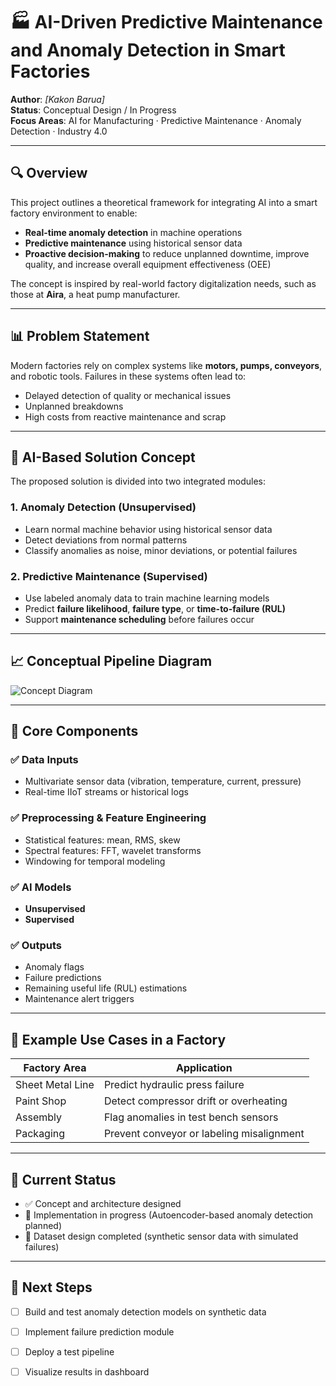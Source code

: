 # 🏭 AI-Driven Predictive Maintenance and Anomaly Detection in Smart Factories

**Author**: *[Kakon Barua]*  
**Status**: Conceptual Design / In Progress  
**Focus Areas**: AI for Manufacturing · Predictive Maintenance · Anomaly Detection · Industry 4.0

---

## 🔍 Overview

This project outlines a theoretical framework for integrating AI into a smart factory environment to enable:

- **Real-time anomaly detection** in machine operations
- **Predictive maintenance** using historical sensor data
- **Proactive decision-making** to reduce unplanned downtime, improve quality, and increase overall equipment effectiveness (OEE)

The concept is inspired by real-world factory digitalization needs, such as those at **Aira**, a heat pump manufacturer.

---

## 📊 Problem Statement

Modern factories rely on complex systems like **motors, pumps, conveyors**, and robotic tools. Failures in these systems often lead to:

- Delayed detection of quality or mechanical issues
- Unplanned breakdowns
- High costs from reactive maintenance and scrap

---

## 🧠 AI-Based Solution Concept

The proposed solution is divided into two integrated modules:

### 1. **Anomaly Detection (Unsupervised)**

- Learn normal machine behavior using historical sensor data
- Detect deviations from normal patterns
- Classify anomalies as noise, minor deviations, or potential failures

### 2. **Predictive Maintenance (Supervised)**

- Use labeled anomaly data to train machine learning models
- Predict **failure likelihood**, **failure type**, or **time-to-failure (RUL)**
- Support **maintenance scheduling** before failures occur

---

## 📈 Conceptual Pipeline Diagram

![Concept Diagram](Images)

---

## 🧩 Core Components

### ✅ Data Inputs
- Multivariate sensor data (vibration, temperature, current, pressure)
- Real-time IIoT streams or historical logs

### ✅ Preprocessing & Feature Engineering
- Statistical features: mean, RMS, skew
- Spectral features: FFT, wavelet transforms
- Windowing for temporal modeling

### ✅ AI Models
- **Unsupervised**
- **Supervised**

### ✅ Outputs
- Anomaly flags
- Failure predictions
- Remaining useful life (RUL) estimations
- Maintenance alert triggers

---

## 🧠 Example Use Cases in a Factory

| Factory Area | Application |
|--------------|-------------|
| Sheet Metal Line | Predict hydraulic press failure |
| Paint Shop | Detect compressor drift or overheating |
| Assembly | Flag anomalies in test bench sensors |
| Packaging | Prevent conveyor or labeling misalignment |

---

## 📌 Current Status

- ✅ Concept and architecture designed
- 🔄 Implementation in progress (Autoencoder-based anomaly detection planned)
- 📌 Dataset design completed (synthetic sensor data with simulated failures)

---

## 🧭 Next Steps

- [ ] Build and test anomaly detection models on synthetic data
- [ ] Implement failure prediction module
- [ ] Deploy a test pipeline
- [ ] Visualize results in dashboard




